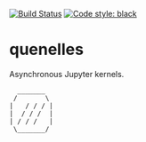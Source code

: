 [![Build Status](https://github.com/davidbrochart/quenelles/workflows/CI/badge.svg)](https://github.com/davidbrochart/quenelles/actions)
[![Code style: black](https://img.shields.io/badge/code%20style-black-000000.svg)](https://github.com/psf/black)

# quenelles

Asynchronous Jupyter kernels.

```
  _______
 /       \
|   / / / |
|  / / /  |
| / / /   |
 \_______/
```
